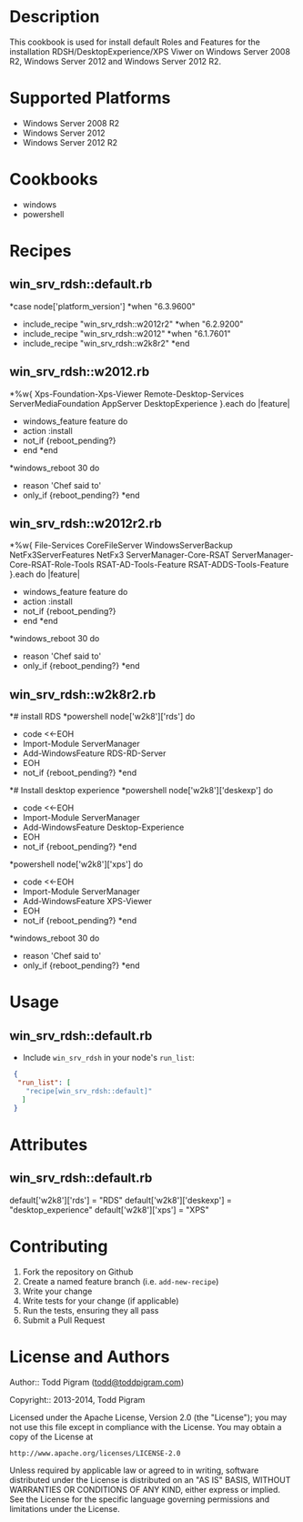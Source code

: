 Description
===========
This cookbook is used for install default Roles and Features for the installation RDSH/DesktopExperience/XPS Viwer on Windows Server 2008 R2, Windows Server 2012 and Windows Server 2012 R2.


Supported Platforms
===================

* Windows Server 2008 R2
* Windows Server 2012
* Windows Server 2012 R2


Cookbooks
=========

* windows
* powershell


Recipes
=======

win_srv_rdsh::default.rb
-------------------------------
*case node['platform_version']
*when "6.3.9600"
*  include_recipe "win_srv_rdsh::w2012r2"
*when "6.2.9200"
*  include_recipe "win_srv_rdsh::w2012"
*when "6.1.7601"
*  include_recipe "win_srv_rdsh::w2k8r2"
*end

win_srv_rdsh::w2012.rb
-----------------------------
*%w{ Xps-Foundation-Xps-Viewer Remote-Desktop-Services ServerMediaFoundation AppServer DesktopExperience }.each do |feature|
*  windows_feature feature do
*    action :install
*    not_if {reboot_pending?}
*  end
*end

*windows_reboot 30 do
*  reason 'Chef said to'
*  only_if {reboot_pending?}
*end

win_srv_rdsh::w2012r2.rb
-------------------------------
*%w{ File-Services CoreFileServer  WindowsServerBackup NetFx3ServerFeatures NetFx3 ServerManager-Core-RSAT ServerManager-Core-RSAT-Role-Tools RSAT-AD-Tools-Feature RSAT-ADDS-Tools-Feature }.each do |feature|
*  windows_feature feature do
*    action :install
*    not_if {reboot_pending?}
*  end
*end


*windows_reboot 30 do
*  reason 'Chef said to'
*  only_if {reboot_pending?}
*end

win_srv_rdsh::w2k8r2.rb
------------------------------
*# install RDS
*powershell node['w2k8']['rds'] do
*  code <<-EOH
*  Import-Module ServerManager
*  Add-WindowsFeature RDS-RD-Server
*  EOH
*  not_if {reboot_pending?}
*end


*# Install desktop experience
*powershell node['w2k8']['deskexp'] do
*  code <<-EOH
*  Import-Module ServerManager
*  Add-WindowsFeature Desktop-Experience
*  EOH
*  not_if {reboot_pending?}
*end

*powershell node['w2k8']['xps'] do
*  code <<-EOH
*  Import-Module ServerManager
*  Add-WindowsFeature XPS-Viewer
*  EOH
*  not_if {reboot_pending?}
*end

*windows_reboot 30 do 
*  reason 'Chef said to'
*  only_if {reboot_pending?}
*end

Usage
=====

win_srv_rdsh::default.rb
--------------------------------
* Include `win_srv_rdsh` in your node's `run_list`:

```json
 {
  "run_list": [
    "recipe[win_srv_rdsh::default]"
   ]
 }
 ```


Attributes
==========

win_srv_rdsh::default.rb
-------------------------------
default['w2k8']['rds'] = "RDS"
default['w2k8']['deskexp'] = "desktop_experience"
default['w2k8']['xps'] = "XPS"



Contributing
=============

1. Fork the repository on Github
2. Create a named feature branch (i.e. `add-new-recipe`)
3. Write your change
4. Write tests for your change (if applicable)
5. Run the tests, ensuring they all pass
6. Submit a Pull Request

License and Authors
===================

Author:: Todd Pigram (<todd@toddpigram.com>)

Copyright:: 2013-2014, Todd Pigram

Licensed under the Apache License, Version 2.0 (the "License");
you may not use this file except in compliance with the License.
You may obtain a copy of the License at

    http://www.apache.org/licenses/LICENSE-2.0

Unless required by applicable law or agreed to in writing, software
distributed under the License is distributed on an "AS IS" BASIS,
WITHOUT WARRANTIES OR CONDITIONS OF ANY KIND, either express or implied.
See the License for the specific language governing permissions and
limitations under the License.
